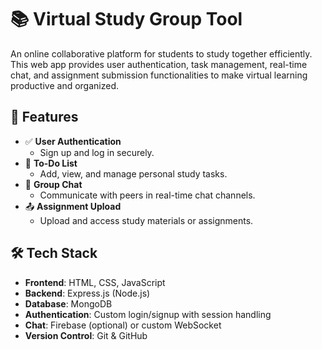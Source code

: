# 📚 Virtual Study Group Tool

An online collaborative platform for students to study together efficiently. This web app provides user authentication, task management, real-time chat, and assignment submission functionalities to make virtual learning productive and organized.

## 🚀 Features

- ✅ **User Authentication**
  - Sign up and log in securely.
- 📝 **To-Do List**
  - Add, view, and manage personal study tasks.
- 💬 **Group Chat**
  - Communicate with peers in real-time chat channels.
- 📤 **Assignment Upload**
  - Upload and access study materials or assignments.

## 🛠️ Tech Stack

- **Frontend**: HTML, CSS, JavaScript
- **Backend**: Express.js (Node.js)
- **Database**: MongoDB
- **Authentication**: Custom login/signup with session handling
- **Chat**: Firebase (optional) or custom WebSocket
- **Version Control**: Git & GitHub



